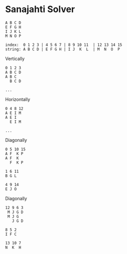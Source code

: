 # Sanajahti Solver

```
A B C D
E F G H
I J K L
M N O P
```

```
index:  0 1 2 3 | 4 5 6 7 | 8 9 10 11  | 12 13 14 15
string: A B C D | E F G H | I J  K  L  | M  N  O  P
```

Vertically
```
0 1 2 3
A B C D
A B C
  B C D

...
```

Horizontally
```
0 4 8 12
A E I M
A E I
  E I M

...
```

Diagonally
```
0 5 10 15
A F  K P
A F  K
  F  K P

1 6 11
B G L

4 9 14
E J O
```

Diagonally
```
12 9 6 3
 M J G D
 M J G
   J G D

8 5 2
I F C

13 10 7
N  K  H
```
